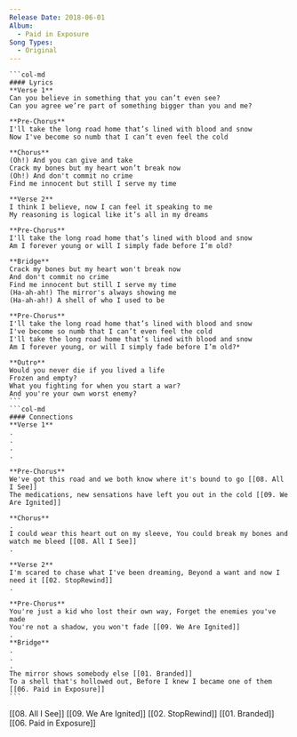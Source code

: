 ```yaml
---
Release Date: 2018-06-01
Album:
  - Paid in Exposure
Song Types:
  - Original
---
```


````col
```col-md
#### Lyrics
**Verse 1**
Can you believe in something that you can’t even see?
Can you agree we’re part of something bigger than you and me?

**Pre-Chorus**
I'll take the long road home that’s lined with blood and snow
Now I've become so numb that I can’t even feel the cold

**Chorus**
(Oh!) And you can give and take
Crack my bones but my heart won’t break now
(Oh!) And don't commit no crime
Find me innocent but still I serve my time

**Verse 2**
I think I believe, now I can feel it speaking to me
My reasoning is logical like it’s all in my dreams

**Pre-Chorus**
I'll take the long road home that’s lined with blood and snow
Am I forever young or will I simply fade before I’m old?

**Bridge**
Crack my bones but my heart won't break now
And don't commit no crime
Find me innocent but still I serve my time
(Ha-ah-ah!) The mirror's always showing me
(Ha-ah-ah!) A shell of who I used to be

**Pre-Chorus**
I'll take the long road home that’s lined with blood and snow
I've become so numb that I can’t even feel the cold
I'll take the long road home that’s lined with blood and snow
Am I forever young, or will I simply fade before I’m old?*

**Outro**
Would you never die if you lived a life
Frozen and empty?
What you fighting for when you start a war?
And you're your own worst enemy?
```
```col-md
#### Connections
**Verse 1**
.
.
.
.

**Pre-Chorus**
We've got this road and we both know where it's bound to go [[08. All I See]]
The medications, new sensations have left you out in the cold [[09. We Are Ignited]]

**Chorus**
.
I could wear this heart out on my sleeve, You could break my bones and watch me bleed [[08. All I See]]
.

**Verse 2**
I'm scared to chase what I've been dreaming, Beyond a want and now I need it [[02. StopRewind]]
.

**Pre-Chorus**
You're just a kid who lost their own way, Forget the enemies you've made
You're not a shadow, you won't fade [[09. We Are Ignited]]
.
**Bridge**
.
.
.
The mirror shows somebody else [[01. Branded]]
To a shell that's hollowed out, Before I knew I became one of them [[06. Paid in Exposure]]
```
````
[[08. All I See]]
[[09. We Are Ignited]]
[[02. StopRewind]]
[[01. Branded]]
[[06. Paid in Exposure]]